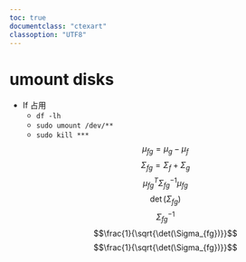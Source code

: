 ```yaml
---
toc: true
documentclass: "ctexart"
classoption: "UTF8"
---
```

# umount disks
- If 占用
  - `df -lh`
  - `sudo umount /dev/**`
  - `sudo kill ***`
$$\mu_{fg} = \mu_g - \mu_f$$
$$\Sigma_{fg} = \Sigma_f + \Sigma_g$$
$$\mu_{fg}^T \Sigma_{fg}^{-1} \mu_{fg}$$
$$\det(\Sigma_{fg})$$
$$\Sigma_{fg}^{-1}$$
$$\frac{1}{\sqrt{\det(\Sigma_{fg})}}$$
$$\frac{1}{\sqrt{\det(\Sigma_{fg})}}$$

